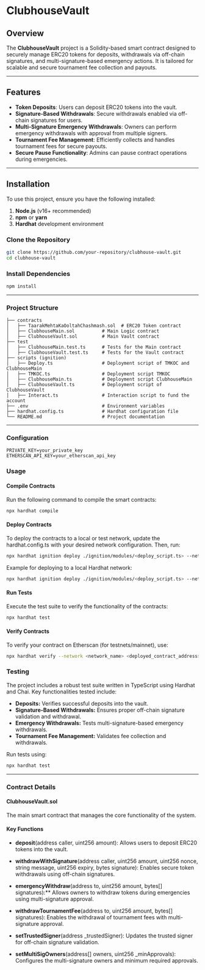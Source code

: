 # ClubhouseVault

## Overview

The **ClubhouseVault** project is a Solidity-based smart contract designed to securely manage ERC20 tokens for deposits, withdrawals via off-chain signatures, and multi-signature-based emergency actions. It is tailored for scalable and secure tournament fee collection and payouts.

---

## Features

- **Token Deposits**: Users can deposit ERC20 tokens into the vault.
- **Signature-Based Withdrawals**: Secure withdrawals enabled via off-chain signatures for users.
- **Multi-Signature Emergency Withdrawals**: Owners can perform emergency withdrawals with approval from multiple signers.
- **Tournament Fee Management**: Efficiently collects and handles tournament fees for secure payouts.
- **Secure Pause Functionality**: Admins can pause contract operations during emergencies.

---

## Installation

To use this project, ensure you have the following installed:

1. **Node.js** (v16+ recommended)
2. **npm** or **yarn**
3. **Hardhat** development environment

### Clone the Repository

```bash
git clone https://github.com/your-repository/clubhouse-vault.git
cd clubhouse-vault
```

### Install Dependencies

```bash
npm install
```

---

### Project Structure

```
├── contracts
│   ├── TaarakMehtaKaOoltahChashmash.sol  # ERC20 Token contract
│   ├── ClubhouseMain.sol          # Main Logic contract
│   ├── ClubhouseVault.sol         # Main Vault contract
├── test
│   ├── ClubhouseMain.test.ts      # Tests for the Main contract
│   ├── ClubhouseVault.test.ts     # Tests for the Vault contract
├── scripts (ignition)
│   ├── Deploy.ts                  # Deployment script of TMKOC and ClubhouseMain
│   ├── TMKOC.ts                   # Deployment script TMKOC
│   ├── ClubhouseMain.ts           # Deployment script ClubhouseMain
│   ├── ClubhouseVault.ts          # Deployment script of ClubhouseVault
│   ├── Interact.ts                # Interaction script to fund the account
├── .env                           # Environment variables
├── hardhat.config.ts              # Hardhat configuration file
└── README.md                      # Project documentation
```

---

### Configuration

```
PRIVATE_KEY=your_private_key
ETHERSCAN_API_KEY=your_etherscan_api_key
```

### Usage
#### Compile Contracts

Run the following command to compile the smart contracts:
```bash
npx hardhat compile
```

#### Deploy Contracts

To deploy the contracts to a local or test network, update the hardhat.config.ts with your desired network configuration. Then, run:
```bash
npx hardhat ignition deploy ./ignition/modules/<deploy_script.ts> --network <network_name>
```

Example for deploying to a local Hardhat network:
```bash
npx hardhat ignition deploy ./ignition/modules/<deploy_script.ts> --network localhost
```

#### Run Tests

Execute the test suite to verify the functionality of the contracts:
```bash
npx hardhat test
```

#### Verify Contracts

To verify your contract on Etherscan (for testnets/mainnet), use:
```bash
npx hardhat verify --network <network_name> <deployed_contract_address>
```

### Testing

The project includes a robust test suite written in TypeScript using Hardhat and Chai. Key functionalities tested include:

- **Deposits:** Verifies successful deposits into the vault.
- **Signature-Based Withdrawals:** Ensures proper off-chain signature validation and withdrawal.
- **Emergency Withdrawals:** Tests multi-signature-based emergency withdrawals.
- **Tournament Fee Management:** Validates fee collection and withdrawals.

Run tests using:
```bash
npx hardhat test
```

---

### Contract Details
#### ClubhouseVault.sol

The main smart contract that manages the core functionality of the system.

#### Key Functions
- **deposit**(address caller, uint256 amount): Allows users to deposit ERC20 tokens into the vault.

- **withdrawWithSignature**(address caller, uint256 amount, uint256 nonce, string message, uint256 expiry, bytes signature): Enables secure token withdrawals using off-chain signatures.

- **emergencyWithdraw**(address to, uint256 amount, bytes[] signatures):** Allows owners to withdraw tokens during emergencies using multi-signature approval.

- **withdrawTournamentFee**(address to, uint256 amount, bytes[] signatures): Enables the withdrawal of tournament fees with multi-signature approval.

- **setTrustedSigner**(address _trustedSigner): Updates the trusted signer for off-chain signature validation.

- **setMultiSigOwners**(address[] owners, uint256 _minApprovals): Configures the multi-signature owners and minimum required approvals.